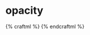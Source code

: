 # opacity

{% craftml %}
<craft>
    <row style="color: blue">
        <sphere></sphere>
        <sphere style="opacity: 0.9;"></sphere>
        <sphere style="opacity: 0.7;"></sphere>
        <sphere style="opacity: 0.5;"></sphere>
        <sphere style="opacity: 0.3;"></sphere>
    </row>
    <cube size="50 2 2"></cube>
</craft>
{% endcraftml %}
